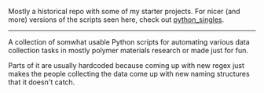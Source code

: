 Mostly a historical repo with some of my starter projects. For nicer (and more) versions of the scripts seen here, check out [python_singles](https://github.com/M-107/python_singles).

---

A collection of somwhat usable Python scripts for automating various data collection tasks in mostly polymer materials research or made just for fun.

Parts of it are usually hardcoded because coming up with new regex just makes the people collecting the data come up with new naming structures that it doesn't catch.
